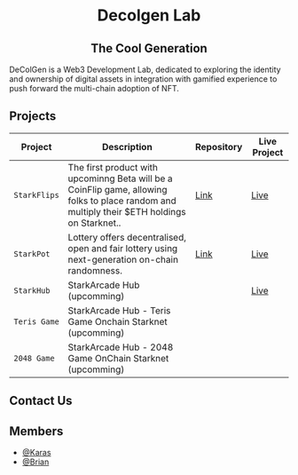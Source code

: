 <div align="center">
    <h1>Decolgen Lab</h1>
  <h2>The Cool Generation</h2>
</div>
<p> 
DeColGen is a Web3 Development Lab, dedicated to exploring the identity and ownership of digital assets in integration with gamified experience to push forward the multi-chain adoption of NFT.
</p>

## Projects
| Project  | Description                     | Repository                                     | Live Project                                          |
| -------- | ------------------------------- | ---------------------------------------------- | ------------------------------------------------------- |
| `StarkFlips` | The first product with upcominng Beta will be a CoinFlip game, allowing folks to place random  and multiply their $ETH holdings on Starknet.. | [Link](https://github.com/decolgen-labs/StarkFlip-contract) | [Live](https://coinflip.decolgenlabs.com/) |
|`StarkPot`|Lottery offers decentralised, open and fair lottery using next-generation on-chain randomness.|[Link](https://github.com/decolgen-labs/stark-lottery-contract)|[Live](https://starkpot.starkarcade.com/)
|`StarkHub`| StarkArcade Hub (upcomming)||[Live](https://www.starkarcade.com/)|
|`Teris Game`| StarkArcade Hub - Teris Game Onchain Starknet (upcomming)|||
|`2048 Game `| StarkArcade Hub - 2048 Game OnChain Starknet (upcomming)|||

## Contact Us


## Members

- [@Karas](https://github.com/karasbuilder)
- [@Brian](https://github.com/briansinw3b)

